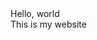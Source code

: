 <!DOCTYPE html>
<html>
    <head>
        Hello, world
    </head>
    </br>
    <body>
        This is my website
    </body>
</html>
